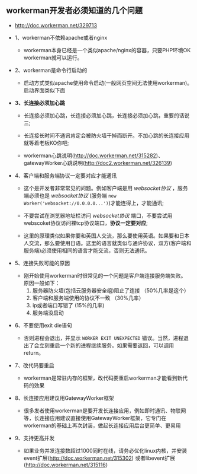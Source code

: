 ## workerman开发者必须知道的几个问题
* http://doc.workerman.net/329713


* 1、workerman不依赖apache或者nginx
    * workerman本身已经是一个类似apache/nginx的容器，只要PHP环境OK workerman就可以运行。


* 2、workerman是命令行启动的
    * 启动方式类似apache使用命令启动(一般网页空间无法使用workerman)。启动界面类似下面


* **3、长连接必须加心跳**
    * 长连接必须加心跳，长连接必须加心跳，长连接必须加心跳，重要的话说三;
    
    * 长连接长时间不通讯肯定会被防火墙干掉而断开。不加心跳的长连接应用就等着老板KO你吧;
    
    * workerman心跳说明(http://doc.workerman.net/315282)、 gatewayWorker心跳说明(http://doc2.workerman.net/326139)    


* 4、客户端和服务端协议一定要对应才能通讯
    * 这个是开发者非常常见的问题。例如客户端是用 *websocket协议* ，服务端必须也是 *websocket协议* (服务端 `new Worker('websocket://0.0.0.0...')`)才能连得上，才能通讯;

    * 不要尝试在浏览器地址栏访问 *websocket协议* 端口，不要尝试用webscoket协议访问裸tcp协议端口，**协议一定要对应**;

    * 这里的原理类似如果你要和英国人交流，那么要使用英语。如果要和日本人交流，那么要使用日语。这里的语言就类似与通许协议，双方(客户端和服务端)必须使用相同的语言才能交流，否则无法通讯。


* 5、连接失败可能的原因
    * 刚开始使用workerman时很常见的一个问题是客户端连接服务端失败。 原因一般如下：
        1. 服务器防火墙(包括云服务器安全组)阻止了连接 （50%几率是这个）
        2. 客户端和服务端使用的协议不一致 （30%几率）
        3. ip或者端口写错了 (15%的几率)
        4. 服务端没启动


* 6、不要使用exit die语句
    * 否则进程会退出，并显示 `WORKER EXIT UNEXPECTED` 错误。当然，进程退出了会立刻重启一个新的进程继续服务。如果需要返回，可以调用return。


* 7、改代码要重启
    * workerman是常驻内存的框架，改代码要重启workerman才能看到新代码的效果


* 8、长连接应用建议用GatewayWorker框架
    * 很多发者使用workerman是要开发长连接应用，例如即时通讯、物联网等，长连接应用建议直接使用GatewayWorker框架，它专门在workerman的基础上再次封装，做起长连接应用后台更简单、更易用


* 9、支持更高并发
    * 如果业务并发连接数超过1000同时在线，请务必优化linux内核，并安装event扩展(http://doc.workerman.net/315302) 或者libevent扩展(http://doc.workerman.net/315116)
